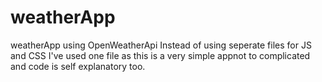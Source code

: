 # weatherApp
weatherApp using OpenWeatherApi
Instead of using seperate files for JS and CSS I've used one file as this is a very simple appnot to complicated and code is self explanatory too.
